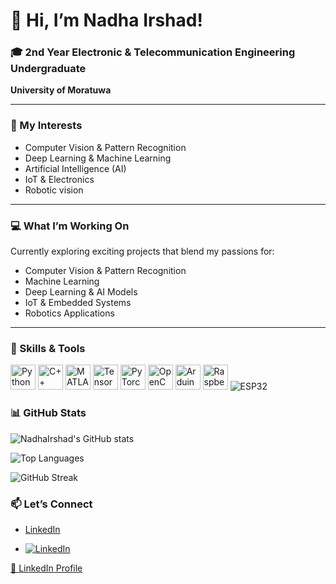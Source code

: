 # 👋 Hi, I’m Nadha Irshad!

### 🎓 2nd Year Electronic & Telecommunication Engineering Undergraduate  
**University of Moratuwa**

---

### 👀 My Interests  
- Computer Vision & Pattern Recognition  
- Deep Learning & Machine Learning  
- Artificial Intelligence (AI)  
- IoT & Electronics  
- Robotic vision  

---

### 💻 What I’m Working On  
Currently exploring exciting projects that blend my passions for:  
- Computer Vision & Pattern Recognition
- Machine Learning 
- Deep Learning & AI Models  
- IoT & Embedded Systems  
- Robotics Applications  

---

### 🚀 Skills & Tools

<img src="https://cdn.jsdelivr.net/gh/devicons/devicon/icons/python/python-original.svg" alt="Python" width="40" /> <img src="https://cdn.jsdelivr.net/gh/devicons/devicon/icons/cplusplus/cplusplus-original.svg" alt="C++" width="40" /> <img src="https://cdn.jsdelivr.net/gh/devicons/devicon/icons/matlab/matlab-original.svg" alt="MATLAB" width="40" /> <img src="https://cdn.jsdelivr.net/gh/devicons/devicon/icons/tensorflow/tensorflow-original.svg" alt="TensorFlow" width="40" /> <img src="https://cdn.jsdelivr.net/gh/devicons/devicon/icons/pytorch/pytorch-original.svg" alt="PyTorch" width="40" /> <img src="https://cdn.jsdelivr.net/gh/devicons/devicon/icons/opencv/opencv-original.svg" alt="OpenCV" width="40" /> <img src="https://cdn.jsdelivr.net/gh/devicons/devicon/icons/arduino/arduino-original.svg" alt="Arduino" width="40" /> <img src="https://cdn.jsdelivr.net/gh/devicons/devicon/icons/raspberrypi/raspberrypi-original.svg" alt="Raspberry Pi" width="40" /> ![ESP32](https://img.shields.io/badge/ESP32-008080?style=for-the-badge&logo=espressif&logoColor=white)


### 📊 GitHub Stats

![NadhaIrshad's GitHub stats](https://github-readme-stats.vercel.app/api?username=NadhaIrshad&show_icons=true&theme=radical)

![Top Languages](https://github-readme-stats.vercel.app/api/top-langs/?username=NadhaIrshad&layout=compact&theme=radical)

![GitHub Streak](https://github-readme-streak-stats.herokuapp.com/?user=NadhaIrshad&theme=radical)

### 📫 Let’s Connect  
- [LinkedIn](http://www.linkedin.com/in/nadha-irshad-6aa525294)

- [![LinkedIn](https://img.shields.io/badge/LinkedIn-NadhaIrshad-blue?style=for-the-badge&logo=linkedin&logoColor=white)](http://www.linkedin.com/in/nadha-irshad-6aa525294)

[🔗 LinkedIn Profile](http://www.linkedin.com/in/nadha-irshad-6aa525294)


